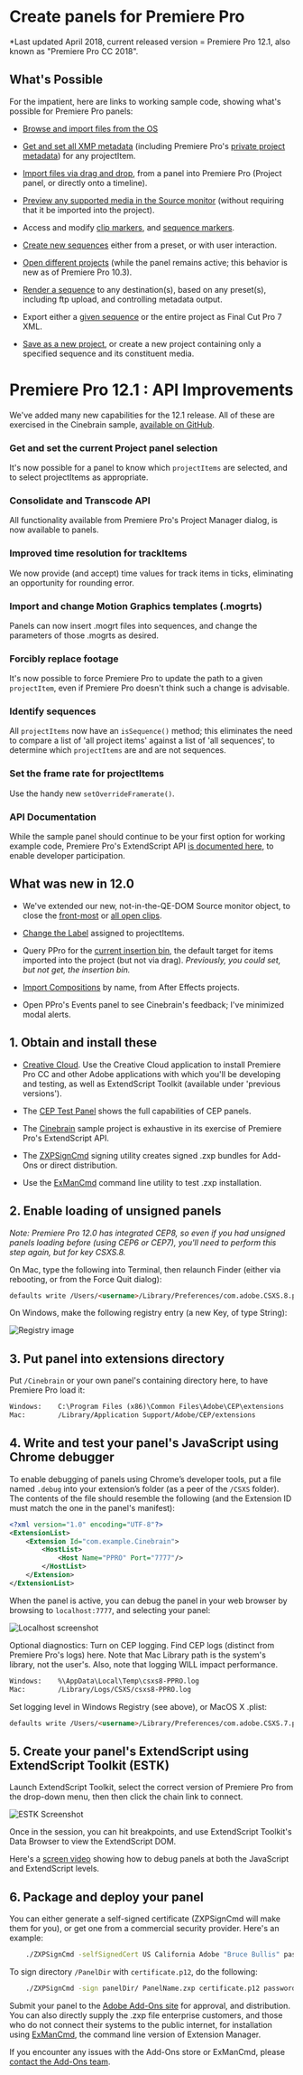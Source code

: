 # Create panels for Premiere Pro

*Last updated April 2018, current released version = Premiere Pro 12.1, also known as "Premiere Pro CC 2018".

## What's Possible

For the impatient, here are links to working sample code, showing what's
possible for Premiere Pro panels:

- [Browse and import files from the
    OS](https://github.com/Adobe-CEP/Samples/blob/master/Cinebrain/jsx/PPRO/Premiere.jsx#L260)

- [Get and set all XMP
    metadata](https://github.com/Adobe-CEP/Samples/blob/master/Cinebrain/jsx/PPRO/Premiere.jsx#L601)
    (including Premiere Pro's [private project
    metadata](https://github.com/Adobe-CEP/Samples/blob/master/Cinebrain/jsx/PPRO/Premiere.jsx#L765))
    for any projectItem.

- [Import files via drag and
    drop](https://github.com/Adobe-CEP/Samples/blob/master/Cinebrain/ext.js#L43),
    from a panel into Premiere Pro (Project panel, or directly onto a timeline).

- [Preview any supported media in the Source
    monitor](https://github.com/Adobe-CEP/Samples/blob/master/Cinebrain/jsx/PPRO/Premiere.jsx#L231)
    (without requiring that it be imported into the project).

- Access and modify [clip
    markers](https://github.com/Adobe-CEP/Samples/blob/master/Cinebrain/jsx/PPRO/Premiere.jsx#L727),
    and [sequence
    markers](https://github.com/Adobe-CEP/Samples/blob/master/Cinebrain/jsx/PPRO/Premiere.jsx#L163).

- [Create new
    sequences](https://github.com/Adobe-CEP/Samples/blob/master/Cinebrain/jsx/PPRO/Premiere.jsx#L428)
    either from a preset, or with user interaction.

- [Open different
    projects](https://github.com/Adobe-CEP/Samples/blob/master/Cinebrain/jsx/PPRO/Premiere.jsx#L370)
    (while the panel remains active; this behavior is new as of Premiere Pro
    10.3).

- [Render a
    sequence](https://github.com/Adobe-CEP/Samples/blob/master/Cinebrain/jsx/PPRO/Premiere.jsx#L492)
    to any destination(s), based on any preset(s), including ftp upload, and
    controlling metadata output.

- Export either a [given
    sequence](https://github.com/Adobe-CEP/Samples/blob/master/Cinebrain/jsx/PPRO/Premiere.jsx#L206)
    or the entire project as Final Cut Pro 7 XML.

- [Save as a new
    project](https://github.com/Adobe-CEP/Samples/blob/master/Cinebrain/jsx/PPRO/Premiere.jsx#L581),
    or create a new project containing only a specified sequence and its
    constituent media.

# Premiere Pro 12.1 : API Improvements

We've added many new capabilities for the 12.1 release. All of these are exercised in the Cinebrain sample, [available on GitHub](https://github.com/Adobe-CEP/Samples/tree/master/Cinebrain).

### Get and set the current Project panel selection

It's now possible for a panel to know which `projectItems` are selected, and to select projectItems as appropriate.

### Consolidate and Transcode API

All functionality available from Premiere Pro's Project Manager dialog, is now available to panels.

### Improved time resolution for trackItems

We now provide (and accept) time values for track items in ticks, eliminating an opportunity for rounding error.

### Import and change Motion Graphics templates (.mogrts)

Panels can now insert .mogrt files into sequences, and change the parameters of those .mogrts as desired.

### Forcibly replace footage

It's now possible to force Premiere Pro to update the path to a given `projectItem`, even if Premiere Pro doesn't think such a change is advisable.

### Identify sequences

All `projectItems` now have an `isSequence()` method; this eliminates the need to compare a list of 'all project items' against a list of 'all sequences', to determine which `projectItems` are and are not sequences.

### Set the frame rate for projectItems

Use the handy new `setOverrideFramerate()`.

### API Documentation

While the sample panel should continue to be your first option for working example code, Premiere Pro's ExtendScript API [is documented here](http://ppro.aenhancers.com), to enable developer participation.


## What was new in 12.0

- We've extended our new, not-in-the-QE-DOM Source monitor object, to close the [front-most](https://github.com/Adobe-CEP/Samples/blob/master/Cinebrain/jsx/PPRO/Premiere.jsx#L1465) or [all open clips](https://github.com/Adobe-CEP/Samples/blob/master/Cinebrain/jsx/PPRO/Premiere.jsx#L1469).

- [Change the Label](https://github.com/Adobe-CEP/Samples/blob/master/Cinebrain/jsx/PPRO/Premiere.jsx#L1473) assigned to projectItems.

- Query PPro for the [current insertion bin](https://github.com/Adobe-CEP/Samples/blob/master/Cinebrain/jsx/PPRO/Premiere.jsx#L1486), the default target for items imported into the project (but not via drag). *Previously, you could set, but not get, the insertion bin.*

- [Import Compositions](https://github.com/Adobe-CEP/Samples/blob/master/Cinebrain/jsx/PPRO/Premiere.jsx#L1502) by name, from After Effects projects.

- Open PPro's Events panel to see Cinebrain's feedback; I've minimized modal alerts.

## 1. Obtain and install these

- [Creative Cloud](http://creative.adobe.com). Use the Creative Cloud
    application to install Premiere Pro CC and other Adobe applications with
    which you'll be developing and testing, as well as ExtendScript Toolkit
    (available under 'previous versions').

- The [CEP Test
    Panel](https://github.com/Adobe-CEP/CEP-Resources/tree/master/CEP_8.x/Samples/CEP_HTML_Test_Extension-8.0)
    shows the full capabilities of CEP panels.

- The [Cinebrain](https://github.com/Adobe-CEP/Samples/tree/master/Cinebrain)
    sample project is exhaustive in its exercise of Premiere Pro's ExtendScript
    API.

- The
    [ZXPSignCmd](https://github.com/Adobe-CEP/CEP-Resources/tree/master/ZXPSignCMD/4.0.7)
    signing utility creates signed .zxp bundles for Add-Ons or direct
    distribution.

- Use the [ExManCmd](https://www.adobeexchange.com/resources/28) command line
    utility to test .zxp installation.

## 2. Enable loading of unsigned panels

*Note: Premiere Pro 12.0 has integrated CEP8, so even if you had unsigned panels
loading before (using CEP6 or CEP7), you'll need to perform this step again, but for key CSXS.8.*

On Mac, type the following into Terminal, then relaunch Finder (either via
rebooting, or from the Force Quit dialog):

```html
defaults write /Users/<username>/Library/Preferences/com.adobe.CSXS.8.plist PlayerDebugMode 1
```

On Windows, make the following registry entry (a new Key, of type String):

![Registry image](payloads/Registry.png)

## 3. Put panel into extensions directory

Put `/Cinebrain` or your own panel's containing directory here, to have Premiere
Pro load it:

```html
Windows:    C:\Program Files (x86)\Common Files\Adobe\CEP\extensions
Mac:        /Library/Application Support/Adobe/CEP/extensions
```

## 4. Write and test your panel's JavaScript using Chrome debugger

To enable debugging of panels using Chrome’s developer tools, put a file named
`.debug` into your extension’s folder (as a peer of the `/CSXS` folder). The
contents of the file should resemble the following (and the Extension ID must
match the one in the panel's manifest):

```xml
<?xml version="1.0" encoding="UTF-8"?>
<ExtensionList>
    <Extension Id="com.example.Cinebrain">
        <HostList>
            <Host Name="PPRO" Port="7777"/>
        </HostList>
    </Extension>
</ExtensionList>
```

When the panel is active, you can debug the panel in your web browser by
browsing to `localhost:7777`, and selecting your panel:

![Localhost screenshot](payloads/localhost.png)

Optional diagnostics: Turn on CEP logging. Find CEP logs (distinct from Premiere
Pro's logs) here. Note that Mac Library path is the system's library, not the
user's. Also, note that logging WILL impact performance.

```html
Windows:    %\AppData\Local\Temp\csxs8-PPRO.log
Mac:        /Library/Logs/CSXS/csxs8-PPRO.log
```

Set logging level in Windows Registry (see above), or MacOS X .plist:

```html
defaults write /Users/<username>/Library/Preferences/com.adobe.CSXS.7.plist LogLevel 6
```

## 5. Create your panel's ExtendScript using ExtendScript Toolkit (ESTK)

Launch ExtendScript Toolkit, select the correct version of Premiere Pro from the
drop-down menu, then then click the chain link to connect.

![ESTK Screenshot](payloads/estk.png)

Once in the session, you can hit breakpoints, and use ExtendScript Toolkit's
Data Browser to view the ExtendScript DOM.

Here's a [screen video](https://www.dropbox.com/s/lwo8jg0klxkq91s/walkthru.mp4)
showing how to debug panels at both the JavaScript and ExtendScript levels.

## 6. Package and deploy your panel

You can either generate a self-signed certificate (ZXPSignCmd will make them for
you), or get one from a commercial security provider. Here's an example:

```bash
	./ZXPSignCmd -selfSignedCert US California Adobe "Bruce Bullis" password certificate.p12
```

To sign directory `/PanelDir` with `certificate.p12`, do the following:

```bash
    ./ZXPSignCmd -sign panelDir/ PanelName.zxp certificate.p12 password -tsa http://timestamp.digicert.com/
```

Submit your panel to the [Adobe Add-Ons
site](https://www.adobeexchange.com/producer) for approval, and distribution.
You can also directly supply the .zxp file enterprise customers, and those who
do not connect their systems to the public internet, for installation using
[ExManCmd](https://www.adobeexchange.com/resources/28), the command line version
of Extension Manager.

If you encounter any issues with the Add-Ons store or ExManCmd, please [contact
the Add-Ons team](mailto:jferman@adobe.com).
